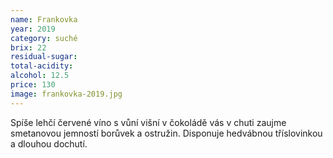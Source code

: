 ```yaml
---
name: Frankovka
year: 2019
category: suché
brix: 22
residual-sugar: 
total-acidity: 
alcohol: 12.5
price: 130
image: frankovka-2019.jpg
---
```


Spíše lehčí červené víno s vůní višní v čokoládě vás v chuti zaujme smetanovou jemností borůvek a ostružin. Disponuje hedvábnou tříslovinkou a dlouhou dochutí.